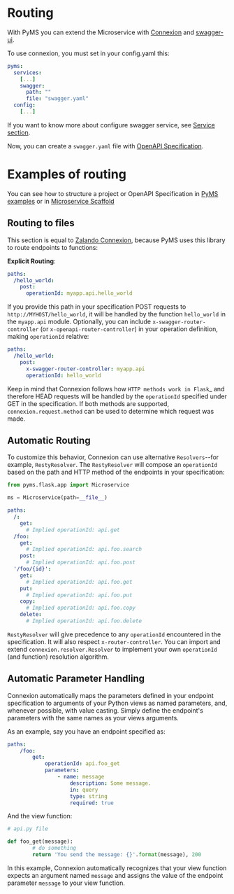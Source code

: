 # Routing
With PyMS you can extend the Microservice with [Connexion](https://github.com/zalando/connexion) and [swagger-ui](https://github.com/sveint/flask-swagger-ui).

To use connexion, you must set in your config.yaml this:
```yaml
pyms:
  services:
    [...]
    swagger:
      path: ""
      file: "swagger.yaml"
  config:
    [...]
```

If you want to know more about configure swagger service, see [Service section](services.md).

Now, you can create a `swagger.yaml` file with [OpenAPI Specification](https://swagger.io/specification/). 

# Examples of routing

You can see how to structure a project or OpenAPI Specification in 
[PyMS examples](https://github.com/python-microservices/pyms/tree/master/examples/microservice_swagger) or in 
[Microservice Scaffold](https://github.com/python-microservices/microservices-scaffold)

## Routing to files

This section is equal to [Zalando Connexion](https://github.com/zalando/connexion#automatic-routing), because PyMS uses
this library to route endpoints to functions:

**Explicit Routing**:

```yaml
paths:
  /hello_world:
    post:
      operationId: myapp.api.hello_world
```

If you provide this path in your specification POST requests to
``http://MYHOST/hello_world``, it will be handled by the function
``hello_world`` in the ``myapp.api`` module. Optionally, you can include
``x-swagger-router-controller`` (or ``x-openapi-router-controller``) in your
operation definition, making ``operationId`` relative:

```yaml
paths:
  /hello_world:
    post:
      x-swagger-router-controller: myapp.api
      operationId: hello_world
```

Keep in mind that Connexion follows how `HTTP methods work in Flask`_ and therefore HEAD requests will be handled by the ``operationId`` specified under GET in the specification. If both methods are supported, ``connexion.request.method`` can be used to determine which request was made.

## Automatic Routing

To customize this behavior, Connexion can use alternative
``Resolvers``--for example, ``RestyResolver``. The ``RestyResolver``
will compose an ``operationId`` based on the path and HTTP method of
the endpoints in your specification:

```python
from pyms.flask.app import Microservice

ms = Microservice(path=__file__)
```

```yaml
paths:
  /:
    get:
      # Implied operationId: api.get
  /foo:
    get:
      # Implied operationId: api.foo.search
    post:
      # Implied operationId: api.foo.post
  '/foo/{id}':
    get:
      # Implied operationId: api.foo.get
    put:
      # Implied operationId: api.foo.put
    copy:
      # Implied operationId: api.foo.copy
    delete:
      # Implied operationId: api.foo.delete
```

``RestyResolver`` will give precedence to any ``operationId`` encountered in the specification. It will also respect
``x-router-controller``. You can import and extend ``connexion.resolver.Resolver`` to implement your own ``operationId``
(and function) resolution algorithm.

Automatic Parameter Handling
----------------------------

Connexion automatically maps the parameters defined in your endpoint specification to arguments of your Python views as named parameters, and, whenever possible, with value casting. Simply define the endpoint's parameters with the same names as your views arguments.

As an example, say you have an endpoint specified as:

```yaml
paths:
	/foo:
		get:
			operationId: api.foo_get
			parameters:
				- name: message
					description: Some message.
					in: query
					type: string
					required: true
```

And the view function:

```python
# api.py file

def foo_get(message):
		# do something
		return 'You send the message: {}'.format(message), 200
```

In this example, Connexion automatically recognizes that your view
function expects an argument named ``message`` and assigns the value
of the endpoint parameter ``message`` to your view function.